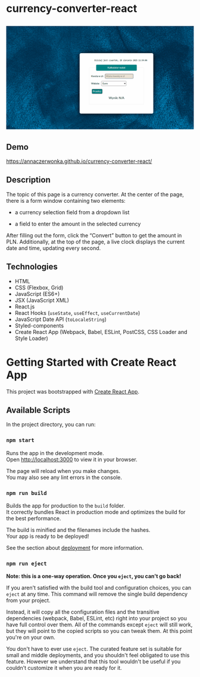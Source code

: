 # currency-converter-react
## ![Preview](public/10.gif) 

## Demo
https://annaczerwonka.github.io/currency-converter-react/

## Description
The topic of this page is a currency converter. At the center of the page, there is a form window containing two elements:

- a currency selection field from a dropdown list

- a field to enter the amount in the selected currency

After filling out the form, click the “Convert” button to get the amount in PLN.
Additionally, at the top of the page, a live clock displays the current date and time, updating every second. 


## Technologies
- HTML
- CSS (Flexbox, Grid)
- JavaScript (ES6+)
- JSX (JavaScript XML)
- React.js
- React Hooks (`useState`, `useEffect`, `useCurrentDate`)
- JavaScript Date API (`toLocaleString`)
- Styled-components
- Create React App (Webpack, Babel, ESLint, PostCSS, CSS Loader and Style Loader)

# Getting Started with Create React App

This project was bootstrapped with [Create React App](https://github.com/facebook/create-react-app).

## Available Scripts

In the project directory, you can run:

### `npm start`

Runs the app in the development mode.\
Open [http://localhost:3000](http://localhost:3000) to view it in your browser.

The page will reload when you make changes.\
You may also see any lint errors in the console.

### `npm run build`

Builds the app for production to the `build` folder.\
It correctly bundles React in production mode and optimizes the build for the best performance.

The build is minified and the filenames include the hashes.\
Your app is ready to be deployed!

See the section about [deployment](https://facebook.github.io/create-react-app/docs/deployment) for more information.

### `npm run eject`

**Note: this is a one-way operation. Once you `eject`, you can't go back!**

If you aren't satisfied with the build tool and configuration choices, you can `eject` at any time. This command will remove the single build dependency from your project.

Instead, it will copy all the configuration files and the transitive dependencies (webpack, Babel, ESLint, etc) right into your project so you have full control over them. All of the commands except `eject` will still work, but they will point to the copied scripts so you can tweak them. At this point you're on your own.

You don't have to ever use `eject`. The curated feature set is suitable for small and middle deployments, and you shouldn't feel obligated to use this feature. However we understand that this tool wouldn't be useful if you couldn't customize it when you are ready for it.

